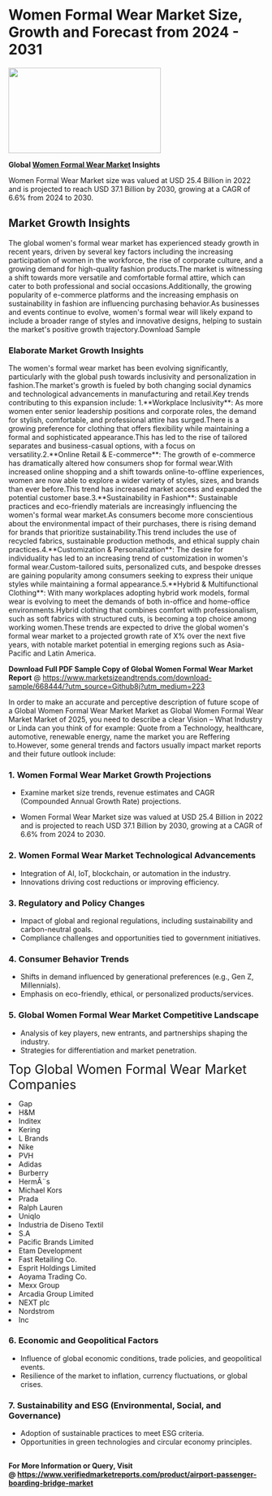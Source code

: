 <H1>Women Formal Wear Market Size, Growth and Forecast from 2024 - 2031</H1><img class="aligncenter size-medium wp-image-584254" src="https://thirdeyenews.in/wp-content/uploads/2024/09/Global-Market-Research-300x168.jpeg" alt="" width="300" height="168" /><p><strong>Global&nbsp;<a href="https://www.marketsizeandtrends.com/download-sample/668444/?utm_source=Github8j?utm_medium=223">Women Formal Wear Market</a> Insights</strong></p><p>Women Formal Wear Market size was valued at USD 25.4 Billion in 2022 and is projected to reach USD 37.1 Billion by 2030, growing at a CAGR of 6.6% from 2024 to 2030.</p><p><h2>Market Growth Insights</h2> The global women's formal wear market has experienced steady growth in recent years, driven by several key factors including the increasing participation of women in the workforce, the rise of corporate culture, and a growing demand for high-quality fashion products.The market is witnessing a shift towards more versatile and comfortable formal attire, which can cater to both professional and social occasions.Additionally, the growing popularity of e-commerce platforms and the increasing emphasis on sustainability in fashion are influencing purchasing behavior.As businesses and events continue to evolve, women's formal wear will likely expand to include a broader range of styles and innovative designs, helping to sustain the market's positive growth trajectory.Download Sample <h3>Elaborate Market Growth Insights</h3> The women's formal wear market has been evolving significantly, particularly with the global push towards inclusivity and personalization in fashion.The market's growth is fueled by both changing social dynamics and technological advancements in manufacturing and retail.Key trends contributing to this expansion include: 1.**Workplace Inclusivity**: As more women enter senior leadership positions and corporate roles, the demand for stylish, comfortable, and professional attire has surged.There is a growing preference for clothing that offers flexibility while maintaining a formal and sophisticated appearance.This has led to the rise of tailored separates and business-casual options, with a focus on versatility.2.**Online Retail & E-commerce**: The growth of e-commerce has dramatically altered how consumers shop for formal wear.With increased online shopping and a shift towards online-to-offline experiences, women are now able to explore a wider variety of styles, sizes, and brands than ever before.This trend has increased market access and expanded the potential customer base.3.**Sustainability in Fashion**: Sustainable practices and eco-friendly materials are increasingly influencing the women's formal wear market.As consumers become more conscientious about the environmental impact of their purchases, there is rising demand for brands that prioritize sustainability.This trend includes the use of recycled fabrics, sustainable production methods, and ethical supply chain practices.4.**Customization & Personalization**: The desire for individuality has led to an increasing trend of customization in women's formal wear.Custom-tailored suits, personalized cuts, and bespoke dresses are gaining popularity among consumers seeking to express their unique styles while maintaining a formal appearance.5.**Hybrid & Multifunctional Clothing**: With many workplaces adopting hybrid work models, formal wear is evolving to meet the demands of both in-office and home-office environments.Hybrid clothing that combines comfort with professionalism, such as soft fabrics with structured cuts, is becoming a top choice among working women.These trends are expected to drive the global women's formal wear market to a projected growth rate of X% over the next five years, with notable market potential in emerging regions such as Asia-Pacific and Latin America.</p><p><span class=""><strong>Download Full PDF Sample Copy of Global Women Formal Wear Market Report</strong> @ <a href="https://www.marketsizeandtrends.com/download-sample/668444/?utm_source=Github8j?utm_medium=223" target="_blank">https://www.marketsizeandtrends.com/download-sample/668444/?utm_source=Github8j?utm_medium=223</a></span></p><p>In order to make an accurate and perceptive description of future scope of a Global&nbsp;Women Formal Wear Market Market as Global&nbsp;Women Formal Wear Market Market of 2025, you need to describe a clear Vision &ndash; What Industry or Linda can you think of for example: Quote from a Technology, healthcare, automotive, renewable energy, name the market you are Reffering to.However, some general trends and factors usually impact market reports and their future outlook include:</p><h3>1.&nbsp;<strong>Women Formal Wear Market Growth Projections</strong></h3><ul><li>Examine market size trends, revenue estimates and CAGR (Compounded Annual Growth Rate) projections.</li><li><p>Women Formal Wear Market size was valued at USD 25.4 Billion in 2022 and is projected to reach USD 37.1 Billion by 2030, growing at a CAGR of 6.6% from 2024 to 2030.</p></li></ul><h3>2.&nbsp;<strong>Women Formal Wear Market Technological Advancements</strong></h3><ul><li>Integration of AI, IoT, blockchain, or automation in the industry.</li><li>Innovations driving cost reductions or improving efficiency.</li></ul><h3>3.&nbsp;<strong>Regulatory and Policy Changes</strong></h3><ul><li>Impact of global and regional regulations, including sustainability and carbon-neutral goals.</li><li>Compliance challenges and opportunities tied to government initiatives.</li></ul><h3>4.&nbsp;<strong>Consumer Behavior Trends</strong></h3><ul><li>Shifts in demand influenced by generational preferences (e.g., Gen Z, Millennials).</li><li>Emphasis on eco-friendly, ethical, or personalized products/services.</li></ul><h3>5.&nbsp;<strong>Global Women Formal Wear Market Competitive Landscape</strong></h3><ul><li>Analysis of key players, new entrants, and partnerships shaping the industry.</li><li>Strategies for differentiation and market penetration.</li></ul><p data-pm-slice="1 1 []"><span style="color: inherit; font-family: inherit; font-size: 25px;">Top Global Women Formal Wear Market Companies</span></p><div class="" data-test-id=""><p><li>Gap</li><li> H&M</li><li> Inditex</li><li> Kering</li><li> L Brands</li><li> Nike</li><li> PVH</li><li> Adidas</li><li> Burberry</li><li> HermÃ¨s</li><li> Michael Kors</li><li> Prada</li><li> Ralph Lauren</li><li> Uniqlo</li><li> Industria de Diseno Textil</li><li> S.A</li><li> Pacific Brands Limited</li><li> Etam Development</li><li> Fast Retailing Co.</li><li> Esprit Holdings Limited</li><li> Aoyama Trading Co.</li><li> Mexx Group</li><li> Arcadia Group Limited</li><li> NEXT plc</li><li> Nordstrom</li><li> Inc</li></p></div><h3>6.&nbsp;<strong>Economic and Geopolitical Factors</strong></h3><ul><li>Influence of global economic conditions, trade policies, and geopolitical events.</li><li>Resilience of the market to inflation, currency fluctuations, or global crises.</li></ul><h3>7.&nbsp;<strong>Sustainability and ESG (Environmental, Social, and Governance)</strong></h3><ul><li>Adoption of sustainable practices to meet ESG criteria.</li><li>Opportunities in green technologies and circular economy principles.</li></ul><h2><strong style="font-size: 14px;">For More Information or Query, Visit @&nbsp;</strong><a style="background-color: #ffffff; font-size: 14px;" href="https://www.marketsizeandtrends.com/report/women-formal-wear-market/" target="_blank">https://www.verifiedmarketreports.com/product/airport-passenger-boarding-bridge-market</a></h2>